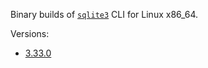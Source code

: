 Binary builds of [`sqlite3`](sqlite.org/) CLI for Linux x86_64.

Versions:
- [3.33.0](https://github.com/joncfoo/sqlite3-bin/releases/download/3330000/sqlite3)

